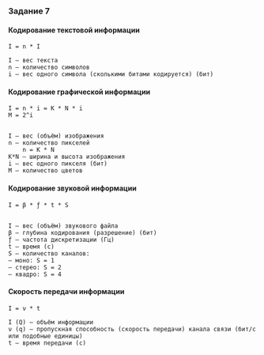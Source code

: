 ### Задание 7

#### Кодирование текстовой информации

```
I = n * I

I — вес текста
n — количество символов
i — вес одного символа (сколькими битами кодируется) (бит)
```

#### Кодирование графической информации
```
I = n * i = K * N * i
M = 2^i


I — вес (объём) изображения
n — количество пикселей
    n = K * N
K*N — ширина и высота изображения
i — вес одного пикселя (бит)
M — количество цветов
```

#### Кодирование звуковой информации

```
I = β * ƒ * t * S


I — вес (объём) звукового файла
β — глубина кодирования (разрешение) (бит)
ƒ — частота дискретизации (Гц)
t — время (с)
S — количество каналов:
– моно: S = 1
– стерео: S = 2
– квадро: S = 4
```

#### Скорость передачи информации

```
I = ν * t

I (Q) — объём информации
ν (q) — пропускная способность (скорость передачи) канала связи (бит/с или подобные единицы)
t — время передачи (с)
```
